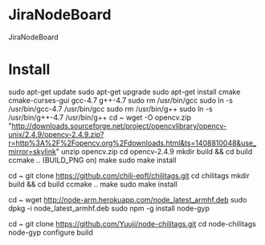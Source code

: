 JiraNodeBoard
=============

JiraNodeBoard

Install
=============

sudo apt-get update
sudo apt-get upgrade
sudo apt-get install cmake cmake-curses-gui gcc-4.7 g++-4.7
sudo rm /usr/bin/gcc
sudo ln -s /usr/bin/gcc-4.7 /usr/bin/gcc
sudo rm /usr/bin/g++
sudo ln -s /usr/bin/g++-4.7 /usr/bin/g++
cd ~
wget -O opencv.zip "http://downloads.sourceforge.net/project/opencvlibrary/opencv-unix/2.4.9/opencv-2.4.9.zip?r=http%3A%2F%2Fopencv.org%2Fdownloads.html&ts=1408810048&use_mirror=skylink"
unzip opencv.zip
cd opencv-2.4.9
mkdir build && cd build
ccmake .. (BUILD_PNG on)
make
sudo make install

cd ~
git clone https://github.com/chili-epfl/chilitags.git
cd chilitags
mkdir build && cd build
ccmake ..
make
sudo make install

cd ~
wget http://node-arm.herokuapp.com/node_latest_armhf.deb
sudo dpkg -i node_latest_armhf.deb
sudo npm -g install node-gyp

cd ~
git clone https://github.com/Yuuji/node-chilitags.git
cd node-chilitags
node-gyp configure build